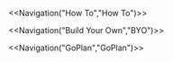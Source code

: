 <<Navigation("How To","How To")>>

<<Navigation("Build Your Own","BYO")>>

<<Navigation("GoPlan","GoPlan")>>
